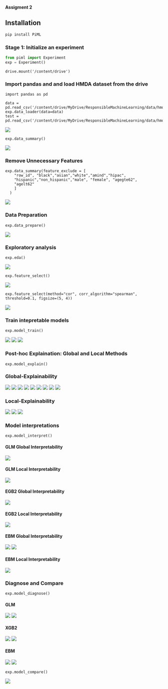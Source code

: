 **Assigment 2**


## Installation<a name="Install"></a>  

```python
pip install PiML  
```

### Stage 1:  Initialize an experiment

```python
from piml import Experiment
exp = Experiment()
```

```from google.colab import drive
drive.mount('/content/drive')
```

### Import pandas and and load HMDA dataset from the drive

```
import pandas as pd

data = pd.read_csv('/content/drive/MyDrive/ResponsibleMachineLearning/data/hmda_train_preprocessed.csv')
exp.data_loader(data=data)
test = pd.read_csv('/content/drive/MyDrive/ResponsibleMachineLearning/data/hmda_test_preprocessed.csv')

```

<img src="https://github.com/marlungu/gwu_rml/blob/main/assigment_2/data/data.png">

```
exp.data_summary()
```
<img src="https://github.com/marlungu/gwu_rml/blob/main/assigment_2/data/data_summary.png">


### Remove Unnecessary Features

```
exp.data_summary(feature_exclude = [
    "row_id", "black","asian","white","amind","hipac",
    "hispanic","non_hispanic","male", "female", "agegte62", 
    "agelt62"
    ]
  )
```
<img src="https://github.com/marlungu/gwu_rml/blob/main/assigment_2/data/data_with_needed_fut.png">


### Data Preparation

```
exp.data_prepare()

```
<img src="https://github.com/marlungu/gwu_rml/blob/main/assigment_2/data/data_pre.png">

### Exploratory analysis

```
exp.eda()
```
<img src="https://github.com/marlungu/gwu_rml/blob/main/assigment_2/data/exp_eda.png">

```
exp.feature_select()
```
<img src="https://github.com/marlungu/gwu_rml/blob/main/assigment_2/data/data_select.png">


```
exp.feature_select(method="cor", corr_algorithm="spearman", threshold=0.1, figsize=(5, 4))
```
<img src="https://github.com/marlungu/gwu_rml/blob/main/assigment_2/data/spearman.png">

### Train intepretable models

```
exp.model_train()
```
<img src="https://github.com/marlungu/gwu_rml/blob/main/assigment_2/data/trained_model.png">
<img src="https://github.com/marlungu/gwu_rml/blob/main/assigment_2/data/leaderboard.png">
<img src="https://github.com/marlungu/gwu_rml/blob/main/assigment_2/data/regis_model.png">

### Post-hoc Explaination: Global and Local Methods

```
exp.model_explain()
```

### Global-Explainability
<img src="https://github.com/marlungu/gwu_rml/blob/main/assigment_2/data/glm_global.png">
<img src="https://github.com/marlungu/gwu_rml/blob/main/assigment_2/data/glm_global2.png">
<img src="https://github.com/marlungu/gwu_rml/blob/main/assigment_2/data/glm_global3.png">

<img src="https://github.com/marlungu/gwu_rml/blob/main/assigment_2/data/egb_global.png">
<img src="https://github.com/marlungu/gwu_rml/blob/main/assigment_2/data/egb_global.png">
<img src="https://github.com/marlungu/gwu_rml/blob/main/assigment_2/data/egb_global.png">

<img src="https://github.com/marlungu/gwu_rml/blob/main/assigment_2/data/ebm_global.png">
<img src="https://github.com/marlungu/gwu_rml/blob/main/assigment_2/data/ebm_global2.png">
<img src="https://github.com/marlungu/gwu_rml/blob/main/assigment_2/data/ebm_global3.png">


### Local-Explainability
<img src="https://github.com/marlungu/gwu_rml/blob/main/assigment_2/data/glm_local.png">
<img src="https://github.com/marlungu/gwu_rml/blob/main/assigment_2/data/xgb_local.png">
<img src="https://github.com/marlungu/gwu_rml/blob/main/assigment_2/data/ebm_local.png">

### Model interpretations

```
exp.model_interpret()
```

#### GLM Global Interpretability
<img src="https://github.com/marlungu/gwu_rml/blob/main/assigment_2/data/glm_inter.png">

#### GLM Local Interpretability

<img src="https://github.com/marlungu/gwu_rml/blob/main/assigment_2/data/glm_inter_loc.png">

#### EGB2 Global Interpretability
<img src="https://github.com/marlungu/gwu_rml/blob/main/assigment_2/data/xbg_inter.png">

#### EGB2 Local  Interpretability
<img src="https://github.com/marlungu/gwu_rml/blob/main/assigment_2/data/xgb_inter_local.png">

####  EBM Global Interpretability
<img src="https://github.com/marlungu/gwu_rml/blob/main/assigment_2/data/ebm_inter_gl.png">
<img src="https://github.com/marlungu/gwu_rml/blob/main/assigment_2/data/ebl_inter_gl.png">

#### EBM Local  Interpretability
<img src="https://github.com/marlungu/gwu_rml/blob/main/assigment_2/data/ebm_inter_loc.png">


### Diagnose and Compare

```
exp.model_diagnose()
```
#### GLM
<img src="https://github.com/marlungu/gwu_rml/blob/main/assigment_2/data/glm_d.png">
<img src="https://github.com/marlungu/gwu_rml/blob/main/assigment_2/data/glm_d2.png">

#### XGB2
<img src="https://github.com/marlungu/gwu_rml/blob/main/assigment_2/data/egb_d.png">
<img src="https://github.com/marlungu/gwu_rml/blob/main/assigment_2/data/egb_d2.png">

#### EBM
<img src="https://github.com/marlungu/gwu_rml/blob/main/assigment_2/data/ebm_d.png">
<img src="https://github.com/marlungu/gwu_rml/blob/main/assigment_2/data/ebm_d2.png">

```
exp.model_compare()
```
<img src="https://github.com/marlungu/gwu_rml/blob/main/assigment_2/data/compare.png">
